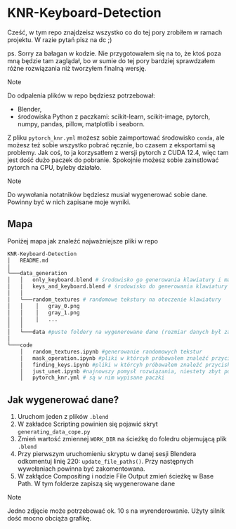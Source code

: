# KNR-Keyboard-Detection
Cześć, w tym repo znajdzeisz wszystko co do tej pory zrobiłem w ramach projektu. W razie pytań pisz na dc ;)

ps. Sorry za bałagan w kodzie. Nie przygotowałem się na to, że ktoś poza mną będzie tam zaglądał, bo w sumie do tej pory bardziej sprawdzałem różne rozwiązania niż tworzyłem finalną wersję.

> [!NOTE]
> Do odpalenia plików w repo będziesz potrzebował:
> * Blender,
> * środowiska Python z paczkami: scikit-learn, scikit-image, pytorch, numpy, pandas, pillow, matplotlib i seaborn.
> 
> Z pliku ```pytorch_knr.yml``` możesz sobie zaimportować środowisko ```conda```, ale możesz też sobie wszystko pobrać ręcznie, bo czasem z eksportami są problemy. Jak coś, to ja korzysatłem z wersji pytorch z CUDA 12.4, więc tam jest dość dużo paczek do pobranie. Spokojnie możesz sobie zainstlować pytorch na CPU, byleby działało.

> [!NOTE]
> Do wywołania notatników będziesz musiał wygenerować sobie dane.
> Powinny być w nich zapisane moje wyniki.

## Mapa
Poniżej mapa jak znaleźć najważniejsze pliki w repo
```python
KNR-Keyboard-Detection
│   README.md
│
└───data_generation
│   │   only_keyboard.blend # środowisko go generowania klawiatury i maski na całą klawiaturę
│   │   keys_and_keyboard.blend # środowisko do generowania klawiatury i maski z wyróżnieniem przycisków na klawiaturze
│   │
│   └───random_textures # randomowe tekstury na otoczenie klawiatury
│   │    │   gray_0.png
│   │    │   gray_1.png
│   │    │   ...
│   │  
│   └───data #puste foldery na wygenerowane dane (rozmiar danych był za duży na github, trzeba pomyśleć jak je sobie udostępniać)
│ 
└───code
    │   random_textures.ipynb #generowanie randomowych tekstur
    │   mask_operation.ipynb #pliki w którcyh próbowałem znaleźć przyciski na podstawie maski na całą klawiature
    │   finding_keys.ipynb #pliki w którcyh próbowałem znaleźć przyciski na podstawie maski na całą klawiature
    │   just_unet.ipynb #najnowszy pomysł rozwiązania, niestety zbyt potężny na mój komputer
    │   pytorch_knr.yml # są w nim wypisane paczki
```

## Jak wygenerować dane?
1. Uruchom jeden z plików ```.blend```
2. W zakładce Scripting powinien się pojawić skryt ```generating_data_cope.py```
3. Zmień wartość zmiennej ```WORK_DIR``` na ścieżkę do foledru objemującą plik ```.blend```
4. Przy pierwszym uruchomieniu skryptu w danej sesji Blendera odkomentuj linię 220: ```update_file_paths()```. Przy następnych wywołaniach powinna być zakomentowana.
5. W zakłądce Compositing i nodzie File Output zmień ścieżkę w Base Path. W tym folderze zapiszą się wygenerowane dane

> [!NOTE]
> Jedno zdjęcie może potrzebować ok. 10 s na wyrenderowanie. Użyty silnik dość mocno obciąża grafikę.
>
